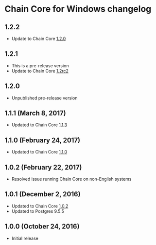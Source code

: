 # Chain Core for Windows changelog

## 1.2.2

* Update to Chain Core [1.2.0](https://chain.com/docs/1.2/core/reference/changelog#1.2.0)

## 1.2.1

* This is a pre-release version
* Update to Chain Core [1.2rc2](https://chain.com/docs/1.2/core/reference/changelog#1.2rc2)

## 1.2.0

* Unpublished pre-release version

## 1.1.1 (March 8, 2017)

* Updated to Chain Core [1.1.3](https://github.com/chain/chain/blob/1.1-stable/CHANGELOG.md#1.1.3)

## 1.1.0 (February 24, 2017)

* Updated to Chain Core [1.1.0](https://github.com/chain/chain/blob/1.1-stable/CHANGELOG.md#1.1.0)

## 1.0.2 (February 22, 2017)

* Resolved issue running Chain Core on non-English systems

## 1.0.1 (December 2, 2016)

* Updated to Chain Core [1.0.2](https://github.com/chain/chain/blob/1.0-stable/CHANGELOG.md#1.0.2)
* Updated to Postgres 9.5.5

## 1.0.0 (October 24, 2016)

* Initial release
